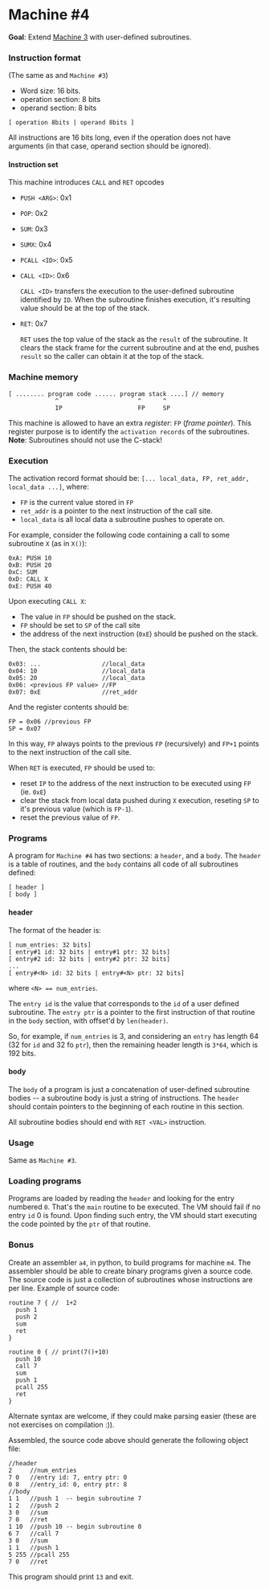 # Machine #4

**Goal**: Extend [Machine 3](exercise_03.md) with user-defined subroutines.

### Instruction format

(The same as and `Machine #3`)

- Word size: 16 bits.
- operation section: 8 bits
- operand section: 8 bits

`[ operation 8bits | operand 8bits ]`

All instructions are 16 bits long, even if the operation does not have arguments (in that case, operand section should be ignored).

#### Instruction set

This machine introduces `CALL` and `RET` opcodes


- `PUSH <ARG>`: 0x1
- `POP`:  0x2
- `SUM`:  0x3
- `SUMX`: 0x4
- `PCALL <ID>`: 0x5
- `CALL <ID>`: 0x6

  `CALL <ID>` transfers the execution to the user-defined subroutine identified by `ID`. When the subroutine finishes execution, it's resulting value should be at the top of the stack.

- `RET`: 0x7

  `RET` uses the top value of the stack as the `result` of the subroutine. It clears the stack frame for the current subroutine and at the end, pushes `result` so the caller can obtain it at the top of the stack.

### Machine memory

```
[ ........ program code ...... program stack ....] // memory
             ^                      ^      ^
             IP                     FP     SP
```


This machine is allowed to have an extra *register*: `FP` (*frame
pointer*). This register purpose is to identify the `activation records` of
the subroutines. **Note**: Subroutines should not use the C-stack!

### Execution

The activation record format should be: `[... local_data, FP, ret_addr, local_data ...]`, where:

- `FP` is the current value stored in `FP`
- `ret_addr` is a pointer to the next instruction of the call site.
- `local_data` is all local data  a subroutine pushes to operate on.

For example, consider the following code containing a call to some subroutine `X` (as in `X()`):

```
0xA: PUSH 10
0xB: PUSH 20
0xC: SUM
0xD: CALL X
0xE: PUSH 40
```

Upon executing `CALL X`:

- The value in `FP` should be pushed on the stack.
- `FP` should be set to `SP` of the call site
- the address of the next instruction (`0xE`) should be pushed on the stack.

Then, the stack contents should be:

```
0x03: ...                 //local_data
0x04: 10                  //local_data
0x05: 20                  //local_data
0x06: <previous FP value> //FP
0x07: 0xE                 //ret_addr
```

And the register contents should be:

```
FP = 0x06 //previous FP
SP = 0x07
```

In this way, `FP` always points to the previous `FP` (recursively) and `FP+1` points to the next instruction of the call site.

When `RET` is executed, `FP` should be used to:

- reset  `IP` to the address of the next instruction to be executed using `FP` (ie. `0xE`)
- clear the stack from local data pushed during `X` execution, reseting `SP` to it's previous value (which is `FP-1`).
- reset the previous value of `FP`.

### Programs

A program for `Machine #4` has two sections: a `header`, and a `body`. The `header` is a table of routines, and the `body`  contains all code of all subroutines defined:

```
[ header ]
[ body ]
```

#### header

The format of the header is:

```
[ num_entries: 32 bits]
[ entry#1 id: 32 bits | entry#1 ptr: 32 bits]
[ entry#2 id: 32 bits | entry#2 ptr: 32 bits]
...
[ entry#<N> id: 32 bits | entry#<N> ptr: 32 bits]
```
where `<N> == num_entries`.

The `entry id` is the value that corresponds to the `id` of a user defined subroutine. The `entry ptr` is a pointer to the first instruction of that routine in the `body` section, with offset'd by `len(header)`.

So, for example, if `num_entries` is 3, and considering an `entry` has length 64 (32 for `id` and 32 fo `ptr`), then the remaining header length is `3*64`, which is 192 bits.



#### body

The `body` of a program is just a concatenation of user-defined subroutine bodies -- a subroutine body is just a string of instructions. The `header` should contain pointers to the beginning of each routine in this section.

All subroutine bodies should end with `RET <VAL>` instruction.

### Usage

Same as `Machine #3`.

### Loading programs

Programs are loaded by reading the `header` and looking for the entry numbered `0`. That's the `main` routine to be executed. The VM should fail if no entry `id` 0 is found. Upon finding such entry, the VM should start executing the code pointed by the `ptr` of that routine.

### Bonus

Create an assembler `a4`, in python, to build programs for machine `m4`. The assembler should be able to create binary programs given a source code. The source code is just a collection of subroutines whose instructions are per line. Example of source code:

```
routine 7 { //  1+2
  push 1
  push 2
  sum
  ret
}

routine 0 { // print(7()+10)
  push 10
  call 7
  sum
  push 1
  pcall 255
  ret
}
```

Alternate syntax are welcome, if they could make parsing easier (these are not exercises on compilation :)).

Assembled, the source code above should generate the following object file:

```
//header
2     //num_entries
7 0   //entry id: 7, entry ptr: 0
0 8   //entry_id: 0, entry ptr: 8
//body
1 1   //push 1  -- begin subroutine 7
1 2   //push 2
3 0   //sum
7 0   //ret
1 10  //push 10 -- begin subroutine 0
6 7   //call 7
3 0   //sum
1 1   //push 1
5 255 //pcall 255
7 0   //ret
```

This program should print `13` and exit.

